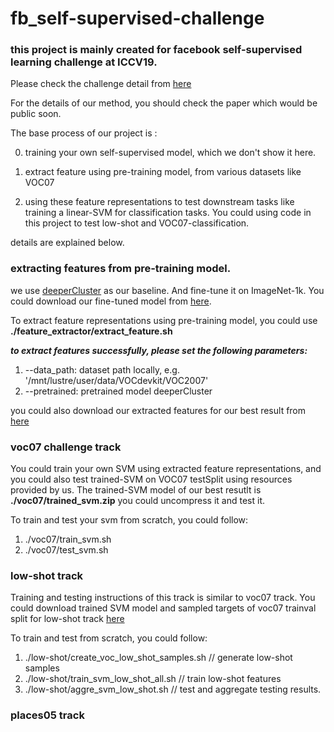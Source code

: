 # fb_self-supervised-challenge

### this project is mainly created for facebook self-supervised learning challenge at ICCV19.

Please check the challenge detail from [here](https://sites.google.com/view/fb-ssl-challenge-iccv19/home#h.p_Yhrh_WnhW4Hh)

For the details of our method, you should check the paper which would be public soon.

The base process of our project is :

0) training your own self-supervised model, which we don't show it here.

1) extract feature using pre-training model, from various datasets like VOC07

2) using these feature representations to test downstream tasks like training a linear-SVM for classification tasks. You could using code in this project to test low-shot and VOC07-classification.

details are explained below.

### extracting features from pre-training model.

we use [deeperCluster](https://research.fb.com/publications/unsupervised-pre-training-of-image-features-on-non-curated-data/) as our baseline. And fine-tune it on ImageNet-1k. You could download our fine-tuned model from [here]().

To extract feature representations using pre-training model, you could use **./feature_extractor/extract_feature.sh**

***to extract features successfully, please set the following parameters:***

1) --data_path: dataset path locally, e.g. '/mnt/lustre/user/data/VOCdevkit/VOC2007'
2) --pretrained: pretrained model deeperCluster 

you could also download our extracted features for our best result from [here]()

### voc07 challenge track

You could train your own SVM using extracted feature representations, and you could also test trained-SVM on VOC07 testSplit using resources provided by us. The trained-SVM model of our best resutlt is **./voc07/trained_svm.zip** you could uncompress it and test it.

To train and test your svm from scratch, you could follow:

1) ./voc07/train_svm.sh
2) ./voc07/test_svm.sh

### low-shot track

Training and testing instructions of this track is similar to voc07 track. You could download trained SVM model and sampled targets of voc07 trainval split for low-shot track [here]()

To train and test from scratch, you could follow:

1) ./low-shot/create_voc_low_shot_samples.sh  // generate low-shot samples
2) ./low-shot/train_svm_low_shot_all.sh       // train low-shot features
3) ./low-shot/aggre_svm_low_shot.sh           // test and aggregate testing results.

### places05 track
